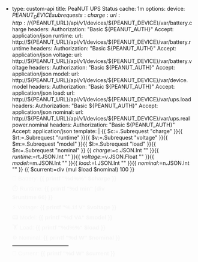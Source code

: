 
- type: custom-api
        title: PeaNUT UPS Status
        cache: 1m
        options:
          device: ${PEANUT_DEVICE}
        subrequests:
          charge:
            url: http://${PEANUT_URL}/api/v1/devices/${PEANUT_DEVICE}/var/battery.charge
            headers:
              Authorization: "Basic ${PEANUT_AUTH}"
              Accept: application/json
          runtime:
            url: http://${PEANUT_URL}/api/v1/devices/${PEANUT_DEVICE}/var/battery.runtime
            headers:
              Authorization: "Basic ${PEANUT_AUTH}"
              Accept: application/json
          voltage:
            url: http://${PEANUT_URL}/api/v1/devices/${PEANUT_DEVICE}/var/battery.voltage
            headers:
              Authorization: "Basic ${PEANUT_AUTH}"
              Accept: application/json
          model:
            url: http://${PEANUT_URL}/api/v1/devices/${PEANUT_DEVICE}/var/device.model
            headers:
              Authorization: "Basic ${PEANUT_AUTH}"
              Accept: application/json
          load:
            url: http://${PEANUT_URL}/api/v1/devices/${PEANUT_DEVICE}/var/ups.load
            headers:
              Authorization: "Basic ${PEANUT_AUTH}"
              Accept: application/json
          nominal:
            url: http://${PEANUT_URL}/api/v1/devices/${PEANUT_DEVICE}/var/ups.realpower.nominal
            headers:
              Authorization: "Basic ${PEANUT_AUTH}"
              Accept: application/json
        template: |
          {{ $c:=.Subrequest "charge" }}{{ $rt:=.Subrequest "runtime" }}{{ $v:=.Subrequest "voltage" }}{{ $m:=.Subrequest "model" }}{{ $l:=.Subrequest "load" }}{{ $n:=.Subrequest "nominal" }}
          {{ $charge:=$c.JSON.Int "" }}{{ $runtime:=$rt.JSON.Int "" }}{{ $voltage:=$v.JSON.Float "" }}{{ $model:=$m.JSON.Int "" }}{{ $load:=$l.JSON.Int "" }}{{ $nominal:=$n.JSON.Int "" }}
          {{ $current:=div (mul $load $nominal) 100 }}
          <div style="font-family:Arial,sans-serif;color:#f5f5f5;line-height:1.5;max-width:300px;">
            <p style="margin:4px 0;font-size:1.1em;">🔋 Battery: <strong>{{ printf "%d%%" $charge }}</strong></p>
            <p style="margin:4px 0;font-size:1.1em;">⏱️ Runtime: <strong>{{ printf "%d min" (div $runtime 60) }}</strong></p>
            <p style="margin:4px 0;font-size:1.1em;">⚡ Voltage: <strong>{{ printf "%.1f V" $voltage }}</strong></p>
            <p style="margin:4px 0;font-size:1.1em;">📟 Model: <strong>{{ printf "%d VA" $model }}</strong></p>
            <p style="margin:4px 0;font-size:1.1em;">🏋️ Load: <strong>{{ printf "%d%%" $load }}</strong></p>
            <p style="margin:4px 0;font-size:1.1em;">⚙️ Nominal: <strong>{{ printf "%d W" $nominal }}</strong></p>
            <hr style="border:none;border-top:1px solid #ddd;margin:8px 0;max-width:150px">
            <p style="margin:4px 0;font-size:1.1em;">🔌 Current: <strong>{{ printf "%d W" $current }}</strong></p>
          </div>
